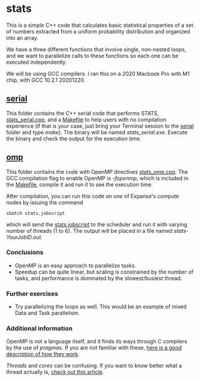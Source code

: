 # stats

This is a simple C++ code that calculates basic statistical properties of a set of numbers extracted from a uniform probability distribution and organized into an array. 

We have a three different functions that involve single, non-nested loops, and we want to parallelize calls to these functions so each one can be executed independently.

We will be using GCC compilers. I ran this on a 2020 Macbook Pro with M1 chip, with GCC 10.2.1 20201220.

## [serial](./serial)
This folder contains the C++ serial code that performs STATS, [stats_serial.cpp](./serial/stats_serial.cpp), and a [Makefile](./serial/Makefile) to help users with no compilation experience (if that is your case, just bring your Terminal session to the [serial](./serial) folder and type *make*). The binary will be named *stats_serial.exe*. Execute the binary and check the output for the execution time.
 

## [omp](./omp)
This folder contains the code with OpenMP directives [stats_omp.cpp](./omp/stats_omp.cpp). The GCC compilation flag to enable OpenMP is *-fopenmp*, which is included in the [Makefile](./omp/Makefile), compile it and run it to see the execution time.

After compilation, you can run this code on one of Expanse's compute nodes by issuing the command
```
sbatch stats.jobscript
```

which will send the [stats.jobscript](./omp/stats.jobscript) to the scheduler and run it with varying number of threads (1 to 6). The output will be placed in a file named *stats-YourJobID.out*.

### Conclusions
- OpenMP is an easy approach to parallelize tasks.
- Speedup can be quite linear, but scaling is constrained by the number of tasks, and performance is dominated by the slowest/busiest thread.


### Further exercises
- Try parallelizing the loops as well. This would be an example of mixed Data and Task parallelism.



### Additional information
OpenMP is not a language itself, and it finds its ways through C compilers by the use of *pragma*s. If you are not familiar with these, [here is a good description of how they work](https://www.geeksforgeeks.org/pragma-directive-in-c-c/).

*Threads* and *cores* can be confusing. If you want to know better what a thread actually is, [check out this article](https://blog.logicalincrements.com/2019/10/cpu-what-are-threads/).
